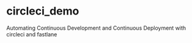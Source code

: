 # circleci_demo

Automating Continuous Development and Continuous Deployment with circleci and fastlane

